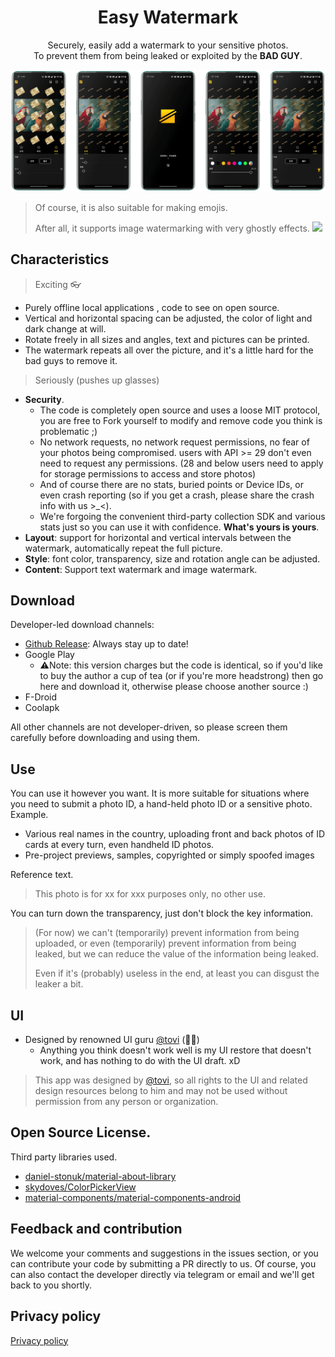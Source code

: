 <h1 align="center">Easy Watermark</h1>

<p align="center">  
Securely, easily add a watermark to your sensitive photos.</br>To prevent them from being leaked or exploited by the <b>BAD GUY</b>.
  </br>
<p align="center">
<img src="/static/preview.png"/>
</p>

> Of course, it is also suitable for making emojis. 
>
> After all, it supports image watermarking with very ghostly effects.
<a href="#" align="right"><img src="https://i.loli.net/2020/08/26/A53u6UbKZPYCv7t.jpg" width="5%"></a>

## Characteristics

> Exciting 👓

- Purely offline local applications , code to see on open source.
- Vertical and horizontal spacing can be adjusted, the color of light and dark change at will.
- Rotate freely in all sizes and angles, text and pictures can be printed.
- The watermark repeats all over the picture, and it's a little hard for the bad guys to remove it.

> Seriously (pushes up glasses)

- **Security**.
  - The code is completely open source and uses a loose MIT protocol, you are free to Fork yourself to modify and remove code you think is problematic ;)
  - No network requests, no network request permissions, no fear of your photos being compromised. users with API >= 29 don't even need to request any permissions. (28 and below users need to apply for storage permissions to access and store photos)
  - And of course there are no stats, buried points or Device IDs, or even crash reporting (so if you get a crash, please share the crash info with us >_<).
  - We're forgoing the convenient third-party collection SDK and various stats just so you can use it with confidence. 
  **What's yours is yours**. 
- **Layout**: support for horizontal and vertical intervals between the watermark, automatically repeat the full picture.
- **Style**: font color, transparency, size and rotation angle can be adjusted.
- **Content**: Support text watermark and image watermark.

## Download

Developer-led download channels:
- [Github Release](https://github.com/rosuH/EasyWatermark/release): Always stay up to date!
- Google Play
  - ⚠️Note: this version charges but the code is identical, so if you'd like to buy the author a cup of tea (or if you're more headstrong) then go here and download it, otherwise please choose another source :)
- F-Droid
- Coolapk

All other channels are not developer-driven, so please screen them carefully before downloading and using them.

## Use
You can use it however you want. It is more suitable for situations where you need to submit a photo ID, a hand-held photo ID or a sensitive photo. Example.
- Various real names in the country, uploading front and back photos of ID cards at every turn, even handheld ID photos.
- Pre-project previews, samples, copyrighted or simply spoofed images

Reference text.
> This photo is for xx for xxx purposes only, no other use.

You can turn down the transparency, just don't block the key information.

> (For now) we can't (temporarily) prevent information from being uploaded, or even (temporarily) prevent information from being leaked, but we can reduce the value of the information being leaked.
>
> Even if it's (probably) useless in the end, at least you can disgust the leaker a bit.

## UI
- Designed by renowned UI guru [@tovi](https://www.figma.com/@tovi) (👏🤪)
  - Anything you think doesn't work well is my UI restore that doesn't work, and has nothing to do with the UI draft. xD
  
> This app was designed by [@tovi](https://www.figma.com/@tovi), so all rights to the UI and related design resources belong to him and may not be used without permission from any person or organization.

## Open Source License.
Third party libraries used.
- [daniel-stonuk/material-about-library](https://github.com/daniel-stoneuk/material-about-library)
- [skydoves/ColorPickerView](https://github.com/skydoves/ColorPickerView)
- [material-components/material-components-android](https://github.com/material-components/material-components-android)

## Feedback and contribution
We welcome your comments and suggestions in the issues section, or you can contribute your code by submitting a PR directly to us.
Of course, you can also contact the developer directly via telegram or email and we'll get back to you shortly.

## Privacy policy
[Privacy policy](https://github.com/rosuH/EasyWatermark/blob/PrivacyPolicy.md)
